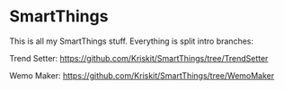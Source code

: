 # SmartThings

This is all my SmartThings stuff. Everything is split intro branches:

Trend Setter: https://github.com/Kriskit/SmartThings/tree/TrendSetter

Wemo Maker: https://github.com/Kriskit/SmartThings/tree/WemoMaker
